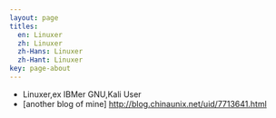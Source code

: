 ```yaml
---
layout: page
titles:
  en: Linuxer
  zh: Linuxer
  zh-Hans: Linuxer
  zh-Hant: Linuxer
key: page-about
---
```

- Linuxer,ex IBMer GNU,Kali User 
- [another blog of mine]  <http://blog.chinaunix.net/uid/7713641.html>


